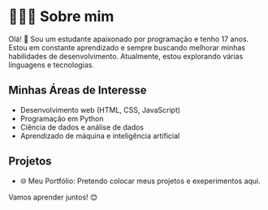 # 👨🏻‍💻 Sobre mim

Olá! 👋 Sou um estudante apaixonado por programação e tenho 17 anos. Estou em constante aprendizado e sempre buscando melhorar minhas habilidades de desenvolvimento. Atualmente, estou explorando várias linguagens e tecnologias.

## Minhas Áreas de Interesse

- Desenvolvimento web (HTML, CSS, JavaScript)
- Programação em Python
- Ciência de dados e análise de dados
- Aprendizado de máquina e inteligência artificial

## Projetos

- 🌐 Meu Portfólio: Pretendo colocar meus projetos e exeperimentos aqui.

Vamos aprender juntos! 😊
